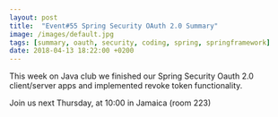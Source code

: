 ```yaml
---
layout: post
title:  "Event#55 Spring Security OAuth 2.0 Summary"
image: /images/default.jpg
tags: [summary, oauth, security, coding, spring, springframework]
date: 2018-04-13 18:22:00 +0200
---
```


This week on Java club
we finished our Spring Security Oauth 2.0 client/server apps and implemented revoke token functionality. []()

Join us next Thursday, at 10:00 in Jamaica (room 223)

